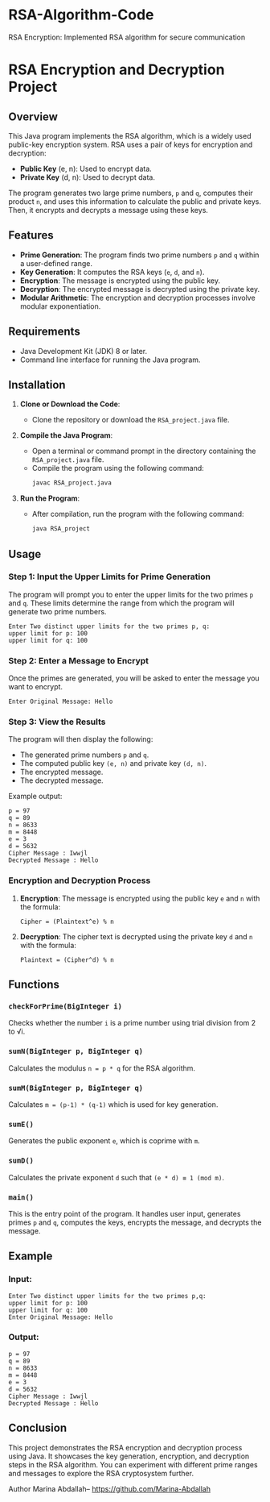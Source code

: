 # RSA-Algorithm-Code
RSA Encryption: Implemented RSA algorithm for secure communication
# RSA Encryption and Decryption Project

## Overview
This Java program implements the RSA algorithm, which is a widely used public-key encryption system. RSA uses a pair of keys for encryption and decryption:
- **Public Key** (e, n): Used to encrypt data.
- **Private Key** (d, n): Used to decrypt data.

The program generates two large prime numbers, `p` and `q`, computes their product `n`, and uses this information to calculate the public and private keys. Then, it encrypts and decrypts a message using these keys.

## Features
- **Prime Generation**: The program finds two prime numbers `p` and `q` within a user-defined range.
- **Key Generation**: It computes the RSA keys (`e`, `d`, and `n`).
- **Encryption**: The message is encrypted using the public key.
- **Decryption**: The encrypted message is decrypted using the private key.
- **Modular Arithmetic**: The encryption and decryption processes involve modular exponentiation.

## Requirements
- Java Development Kit (JDK) 8 or later.
- Command line interface for running the Java program.

## Installation
1. **Clone or Download the Code**:
   - Clone the repository or download the `RSA_project.java` file.

2. **Compile the Java Program**:
   - Open a terminal or command prompt in the directory containing the `RSA_project.java` file.
   - Compile the program using the following command:
     ```bash
     javac RSA_project.java
     ```

3. **Run the Program**:
   - After compilation, run the program with the following command:
     ```bash
     java RSA_project
     ```

## Usage

### Step 1: Input the Upper Limits for Prime Generation
The program will prompt you to enter the upper limits for the two primes `p` and `q`. These limits determine the range from which the program will generate two prime numbers.

```text
Enter Two distinct upper limits for the two primes p, q:
upper limit for p: 100
upper limit for q: 100
```

### Step 2: Enter a Message to Encrypt
Once the primes are generated, you will be asked to enter the message you want to encrypt.

```text
Enter Original Message: Hello
```

### Step 3: View the Results
The program will then display the following:
- The generated prime numbers `p` and `q`.
- The computed public key `(e, n)` and private key `(d, n)`.
- The encrypted message.
- The decrypted message.

Example output:

```text
p = 97
q = 89
n = 8633
m = 8448
e = 3
d = 5632
Cipher Message : Iwwjl
Decrypted Message : Hello
```

### Encryption and Decryption Process
1. **Encryption**: The message is encrypted using the public key `e` and `n` with the formula:
   ```text
   Cipher = (Plaintext^e) % n
   ```

2. **Decryption**: The cipher text is decrypted using the private key `d` and `n` with the formula:
   ```text
   Plaintext = (Cipher^d) % n
   ```

## Functions

### `checkForPrime(BigInteger i)`
Checks whether the number `i` is a prime number using trial division from 2 to √i.

### `sumN(BigInteger p, BigInteger q)`
Calculates the modulus `n = p * q` for the RSA algorithm.

### `sumM(BigInteger p, BigInteger q)`
Calculates `m = (p-1) * (q-1)` which is used for key generation.

### `sumE()`
Generates the public exponent `e`, which is coprime with `m`.

### `sumD()`
Calculates the private exponent `d` such that `(e * d) ≡ 1 (mod m)`.

### `main()`
This is the entry point of the program. It handles user input, generates primes `p` and `q`, computes the keys, encrypts the message, and decrypts the message.

## Example

### Input:
```text
Enter Two distinct upper limits for the two primes p,q:
upper limit for p: 100
upper limit for q: 100
Enter Original Message: Hello
```

### Output:
```text
p = 97
q = 89
n = 8633
m = 8448
e = 3
d = 5632
Cipher Message : Iwwjl
Decrypted Message : Hello
```

## Conclusion
This project demonstrates the RSA encryption and decryption process using Java. It showcases the key generation, encryption, and decryption steps in the RSA algorithm. You can experiment with different prime ranges and messages to explore the RSA cryptosystem further.

Author
Marina Abdallah– https://github.com/Marina-Abdallah
